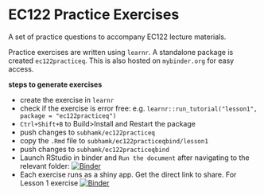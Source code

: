 # EC122 Practice Exercises

A set of practice questions to accompany EC122 lecture materials.

Practice exercises are written using `learnr`. A standalone package is created `ec122practiceq`. This is also hosted on `mybinder.org` for easy access.

**steps to generate exercises**

- create the exercise in `learnr`
- check if the exercise is error free: e.g. `learnr::run_tutorial("lesson1", package = "ec122practiceq")`
- `Ctrl+Shift+B` to Build>Install and Restart the package
- push changes to `subhamk/ec122practiceq`
- copy the `.Rmd` file to `subhamk/ec122practiceqbind/lesson1`
- push changes to `subhamk/ec122practiceqbind`
- Launch RStudio in binder and `Run the document` after navigating to the relevant folder: [![Binder](https://mybinder.org/badge_logo.svg)](https://mybinder.org/v2/gh/subhamk/ec122practiceqbind/HEAD?urlpath=rstudio)
- Each exercise runs as a shiny app. Get the direct link to share. For Lesson 1 exercise [![Binder](https://mybinder.org/badge_logo.svg)](https://mybinder.org/v2/gh/subhamk/ec122practiceqbind/HEAD?urlpath=shiny/lesson1/)
